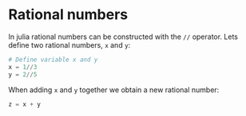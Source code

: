 # Rational numbers

In julia rational numbers can be constructed with the `//` operator.
Lets define two rational numbers, `x` and `y`:

```julia
# Define variable x and y
x = 1//3
y = 2//5
```

When adding `x` and `y` together we obtain a new rational number:

```julia
z = x + y
```

